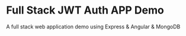 # Full Stack JWT Auth APP Demo
A full stack web application demo using Express &amp; Angular &amp; MongoDB
